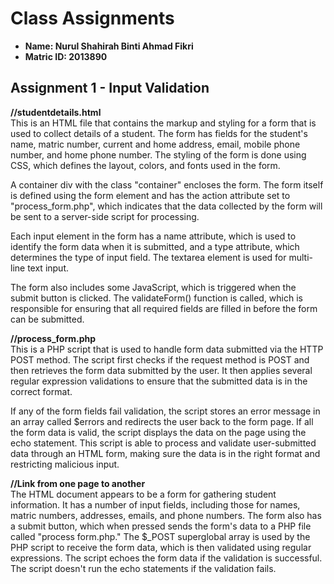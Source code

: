 # Class Assignments

* **Name: Nurul Shahirah Binti Ahmad Fikri** 
* **Matric ID: 2013890**

## Assignment 1 - Input Validation

<strong> //studentdetails.html </strong> <br /> 
This is an HTML file that contains the markup and styling for a form that is used to collect details of a student. The form has fields for the student's name, matric number, current and home address, email, mobile phone number, and home phone number. The styling of the form is done using CSS, which defines the layout, colors, and fonts used in the form.

A container div with the class "container" encloses the form. The form itself is defined using the form element and has the action attribute set to "process_form.php", which indicates that the data collected by the form will be sent to a server-side script for processing.

Each input element in the form has a name attribute, which is used to identify the form data when it is submitted, and a type attribute, which determines the type of input field. The textarea element is used for multi-line text input.

The form also includes some JavaScript, which is triggered when the submit button is clicked. The validateForm() function is called, which is responsible for ensuring that all required fields are filled in before the form can be submitted.

<strong> //process_form.php </strong> <br /> 
This is a PHP script that is used to handle form data submitted via the HTTP POST method. The script first checks if the request method is POST and then retrieves the form data submitted by the user. It then applies several regular expression validations to ensure that the submitted data is in the correct format.

If any of the form fields fail validation, the script stores an error message in an array called $errors and redirects the user back to the form page. If all the form data is valid, the script displays the data on the page using the echo statement. This script is able to process and validate user-submitted data through an HTML form, making sure the data is in the right format and restricting malicious input.

<strong> //Link from one page to another </strong> <br /> 
The HTML document appears to be a form for gathering student information. It has a number of input fields, including those for names, matric numbers, addresses, emails, and phone numbers. The form also has a submit button, which when pressed sends the form's data to a PHP file called "process form.php." The $_POST superglobal array is used by the PHP script to receive the form data, which is then validated using regular expressions. The script echoes the form data if the validation is successful. The script doesn't run the echo statements if the validation fails. 
